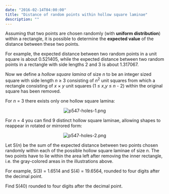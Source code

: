 ```yaml
---
date: "2016-02-14T04:00:00"
title: "Distance of random points within hollow square laminae"
description: ""
---
```


<p>Assuming that two points are chosen randomly (with <b>uniform distribution</b>) within a rectangle, it is possible to determine the <b>expected value</b> of the distance between these two points.</p>
<p>For example, the expected distance between two random points in a unit square is about 0.521405, while the expected distance between two random points in a rectangle with side lengths 2 and 3 is about 1.317067.</p>
<p>Now we define a <i>hollow square lamina</i> of size <var>n</var> to be an integer sized square with side length <var>n</var> ≥ 3 consisting of <var>n</var><sup>2</sup> unit squares from which a rectangle consisting of <var>x</var> × <var>y</var> unit squares (1 ≤ <var>x</var>,<var>y</var> ≤ <var>n</var> - 2) within the original square has been removed.</p>
<p>For <var>n</var> = 3 there exists only one hollow square lamina:</p>
<p align="center"><img alt="p547-holes-1.png" src="/images/p547-holes-1.png"/></p>
<p>For <var>n</var> = 4 you can find 9 distinct hollow square laminae, allowing shapes to reappear in rotated or mirrored form:</p>
<p align="center"><img alt="p547-holes-2.png" src="/images/p547-holes-2.png"/></p>
<p>Let S(<var>n</var>) be the sum of the expected distance between two points chosen randomly within each of the possible hollow square laminae of size <var>n</var>. The two points have to lie within the area left after removing the inner rectangle, i.e. the gray-colored areas in the illustrations above.</p>
<p>For example, S(3) = 1.6514 and S(4) = 19.6564, rounded to four digits after the decimal point.</p>
<p>Find S(40) rounded to four digits after the decimal point.</p>

